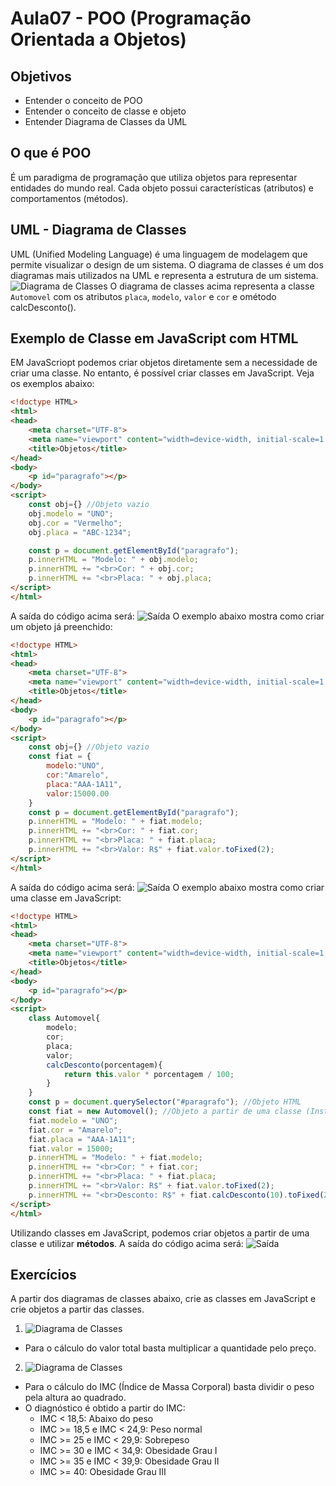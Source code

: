 # Aula07 - POO (Programação Orientada a Objetos)

## Objetivos
- Entender o conceito de POO
- Entender o conceito de classe e objeto
- Entender Diagrama de Classes da UML

## O que é POO
É um paradigma de programação que utiliza objetos para representar entidades do mundo real. Cada objeto possui características (atributos) e comportamentos (métodos).

## UML - Diagrama de Classes
UML (Unified Modeling Language) é uma linguagem de modelagem que permite visualizar o design de um sistema. O diagrama de classes é um dos diagramas mais utilizados na UML e representa a estrutura de um sistema.
![Diagrama de Classes](./uml_dc_automovel.png)
O diagrama de classes acima representa a classe `Automovel` com os atributos `placa`, `modelo`, `valor` e `cor` e ométodo calcDesconto().

## Exemplo de Classe em JavaScript com HTML
EM JavaScriopt podemos criar objetos diretamente sem a necessidade de criar uma classe. No entanto, é possível criar classes em JavaScript. Veja os exemplos abaixo:
```html
<!doctype HTML>
<html>
<head>
	<meta charset="UTF-8">
	<meta name="viewport" content="width=device-width, initial-scale=1.0">
	<title>Objetos</title>
</head>
<body>
	<p id="paragrafo"></p>
</body>
<script>
	const obj={} //Objeto vazio
	obj.modelo = "UNO";
	obj.cor = "Vermelho";
	obj.placa = "ABC-1234";

	const p = document.getElementById("paragrafo");
	p.innerHTML = "Modelo: " + obj.modelo;
	p.innerHTML += "<br>Cor: " + obj.cor;
	p.innerHTML += "<br>Placa: " + obj.placa;
</script>
</html>
```
A saída do código acima será: ![Saída](./exp1.png)
O exemplo abaixo mostra como criar um objeto já preenchido:
```html
<!doctype HTML>
<html>
<head>
	<meta charset="UTF-8">
	<meta name="viewport" content="width=device-width, initial-scale=1.0">
	<title>Objetos</title>
</head>
<body>
	<p id="paragrafo"></p>
</body>
<script>
	const obj={} //Objeto vazio
	const fiat = {
		modelo:"UNO",
		cor:"Amarelo",
		placa:"AAA-1A11",
		valor:15000.00
	}
	const p = document.getElementById("paragrafo");
	p.innerHTML = "Modelo: " + fiat.modelo;
	p.innerHTML += "<br>Cor: " + fiat.cor;
	p.innerHTML += "<br>Placa: " + fiat.placa;
	p.innerHTML += "<br>Valor: R$" + fiat.valor.toFixed(2);
</script>
</html>
```
A saída do código acima será: ![Saída](./exp2.png)
O exemplo abaixo mostra como criar uma classe em JavaScript:
```html
<!doctype HTML>
<html>
<head>
	<meta charset="UTF-8">
	<meta name="viewport" content="width=device-width, initial-scale=1.0">
	<title>Objetos</title>
</head>
<body>
	<p id="paragrafo"></p>
</body>
<script>
	class Automovel{
		modelo;
		cor;
		placa;
		valor;
		calcDesconto(porcentagem){
			return this.valor * porcentagem / 100;
		}
	}
	const p = document.querySelector("#paragrafo"); //Objeto HTML
	const fiat = new Automovel(); //Objeto a partir de uma classe (Instância)
	fiat.modelo = "UNO";
	fiat.cor = "Amarelo";
	fiat.placa = "AAA-1A11";
	fiat.valor = 15000;
	p.innerHTML = "Modelo: " + fiat.modelo;
	p.innerHTML += "<br>Cor: " + fiat.cor;
	p.innerHTML += "<br>Placa: " + fiat.placa;
	p.innerHTML += "<br>Valor: R$" + fiat.valor.toFixed(2);
	p.innerHTML += "<br>Desconto: R$" + fiat.calcDesconto(10).toFixed(2);
</script>
</html>
```
Utilizando classes em JavaScript, podemos criar objetos a partir de uma classe e utilizar **métodos**. A saída do código acima será: ![Saída](./exp3.png)

## Exercícios
A partir dos diagramas de classes abaixo, crie as classes em JavaScript e crie objetos a partir das classes.
1. ![Diagrama de Classes](./uml_dc_pedidos.png)
- Para o cálculo do valor total basta multiplicar a quantidade pelo preço.
2. ![Diagrama de Classes](./uml_dc_pacientes.png)
- Para o cálculo do IMC (Índice de Massa Corporal) basta dividir o peso pela altura ao quadrado.
- O diagnóstico é obtido a partir do IMC:
  - IMC < 18,5: Abaixo do peso
  - IMC >= 18,5 e IMC < 24,9: Peso normal
  - IMC >= 25 e IMC < 29,9: Sobrepeso
  - IMC >= 30 e IMC < 34,9: Obesidade Grau I
  - IMC >= 35 e IMC < 39,9: Obesidade Grau II
  - IMC >= 40: Obesidade Grau III

  
